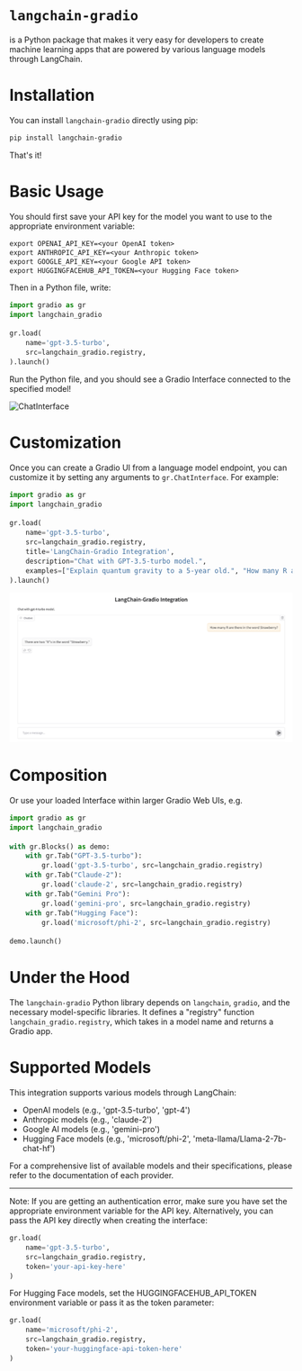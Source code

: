# `langchain-gradio`

is a Python package that makes it very easy for developers to create machine learning apps that are powered by various language models through LangChain.

# Installation

You can install `langchain-gradio` directly using pip:

```bash
pip install langchain-gradio
```

That's it! 

# Basic Usage

You should first save your API key for the model you want to use to the appropriate environment variable:

```
export OPENAI_API_KEY=<your OpenAI token>
export ANTHROPIC_API_KEY=<your Anthropic token>
export GOOGLE_API_KEY=<your Google API token>
export HUGGINGFACEHUB_API_TOKEN=<your Hugging Face token>
```

Then in a Python file, write:

```python
import gradio as gr
import langchain_gradio

gr.load(
    name='gpt-3.5-turbo',
    src=langchain_gradio.registry,
).launch()
```

Run the Python file, and you should see a Gradio Interface connected to the specified model!

![ChatInterface](chatinterface.png)

# Customization 

Once you can create a Gradio UI from a language model endpoint, you can customize it by setting any arguments to `gr.ChatInterface`. For example:

```py
import gradio as gr
import langchain_gradio

gr.load(
    name='gpt-3.5-turbo',
    src=langchain_gradio.registry,
    title='LangChain-Gradio Integration',
    description="Chat with GPT-3.5-turbo model.",
    examples=["Explain quantum gravity to a 5-year old.", "How many R are there in the word Strawberry?"]
).launch()
```
![ChatInterface with customizations](gradio-langchain-custom.png)

# Composition

Or use your loaded Interface within larger Gradio Web UIs, e.g.

```python
import gradio as gr
import langchain_gradio

with gr.Blocks() as demo:
    with gr.Tab("GPT-3.5-turbo"):
        gr.load('gpt-3.5-turbo', src=langchain_gradio.registry)
    with gr.Tab("Claude-2"):
        gr.load('claude-2', src=langchain_gradio.registry)
    with gr.Tab("Gemini Pro"):
        gr.load('gemini-pro', src=langchain_gradio.registry)
    with gr.Tab("Hugging Face"):
        gr.load('microsoft/phi-2', src=langchain_gradio.registry)

demo.launch()
```

# Under the Hood

The `langchain-gradio` Python library depends on `langchain`, `gradio`, and the necessary model-specific libraries. It defines a "registry" function `langchain_gradio.registry`, which takes in a model name and returns a Gradio app.

# Supported Models

This integration supports various models through LangChain:

- OpenAI models (e.g., 'gpt-3.5-turbo', 'gpt-4')
- Anthropic models (e.g., 'claude-2')
- Google AI models (e.g., 'gemini-pro')
- Hugging Face models (e.g., 'microsoft/phi-2', 'meta-llama/Llama-2-7b-chat-hf')

For a comprehensive list of available models and their specifications, please refer to the documentation of each provider.

-------

Note: If you are getting an authentication error, make sure you have set the appropriate environment variable for the API key. Alternatively, you can pass the API key directly when creating the interface:

```py
gr.load(
    name='gpt-3.5-turbo',
    src=langchain_gradio.registry,
    token='your-api-key-here'
)
```

For Hugging Face models, set the HUGGINGFACEHUB_API_TOKEN environment variable or pass it as the token parameter:

```py
gr.load(
    name='microsoft/phi-2',
    src=langchain_gradio.registry,
    token='your-huggingface-api-token-here'
)
```
